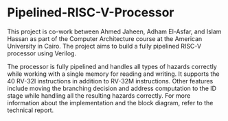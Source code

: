 # Pipelined-RISC-V-Processor
This project is co-work between Ahmed Jaheen, Adham El-Asfar, and Islam Hassan as part of the Computer Architecture course at 
the American University in Cairo. The project aims to build a fully pipelined RISC-V processor using Verilog.

The processor is fully pipelined and handles all types of hazards correctly while working with a single memory for reading and writing.
It supports the 40 RV-32I instructions in addition to RV-32M instructions. Other features include moving the branching decision and address computation to the ID stage while handling all the resulting hazards correctly. For more information about the implementation and the block diagram, refer to the technical report.  
